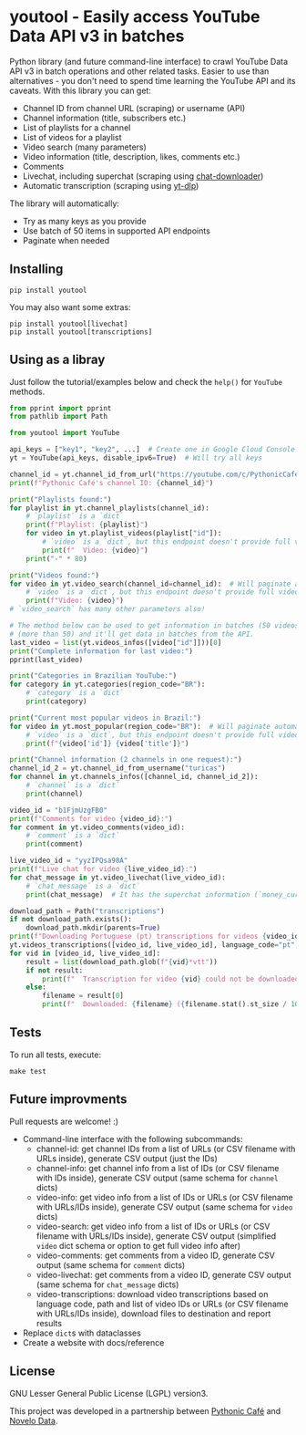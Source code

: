 # youtool - Easily access YouTube Data API v3 in batches

Python library (and future command-line interface) to crawl YouTube Data API v3 in batch operations and other related
tasks. Easier to use than alternatives - you don't need to spend time learning the YouTube API and its caveats. With
this library you can get:

- Channel ID from channel URL (scraping) or username (API)
- Channel information (title, subscribers etc.)
- List of playlists for a channel
- List of videos for a playlist
- Video search (many parameters)
- Video information (title, description, likes, comments etc.)
- Comments
- Livechat, including superchat (scraping using
  [chat-downloader](https://chat-downloader.readthedocs.io/en/latest/))
- Automatic transcription (scraping using [yt-dlp](https://github.com/yt-dlp/yt-dlp))

The library will automatically:

- Try as many keys as you provide
- Use batch of 50 items in supported API endpoints
- Paginate when needed


## Installing


```shell
pip install youtool
```

You may also want some extras:

```shell
pip install youtool[livechat]
pip install youtool[transcriptions]
```

## Using as a libray


Just follow the tutorial/examples below and check the `help()` for `YouTube` methods.

```python
from pprint import pprint
from pathlib import Path

from youtool import YouTube

api_keys = ["key1", "key2", ...]  # Create one in Google Cloud Console
yt = YouTube(api_keys, disable_ipv6=True)  # Will try all keys

channel_id = yt.channel_id_from_url("https://youtube.com/c/PythonicCafe/")
print(f"Pythonic Café's channel ID: {channel_id}")

print("Playlists found:")
for playlist in yt.channel_playlists(channel_id):
    # `playlist` is a `dict`
    print(f"Playlist: {playlist}")
    for video in yt.playlist_videos(playlist["id"]):
        # `video` is a `dict`, but this endpoint doesn't provide full video information (use `videos_infos` to get them)
        print(f"  Video: {video}")
    print("-" * 80)

print("Videos found:")
for video in yt.video_search(channel_id=channel_id):  # Will paginate automcatically
    # `video` is a `dict`, but this endpoint doesn't provide full video information (use `videos_infos` to get them)
    print(f"Video: {video}")
# `video_search` has many other parameters also!

# The method below can be used to get information in batches (50 videos per request) - you can pass a list of video IDs
# (more than 50) and it'll get data in batches from the API.
last_video = list(yt.videos_infos([video["id"]]))[0]
print("Complete information for last video:")
pprint(last_video)

print("Categories in Brazilian YouTube:")
for category in yt.categories(region_code="BR"):
    # `category` is a `dict`
    print(category)

print("Current most popular videos in Brazil:")
for video in yt.most_popular(region_code="BR"):  # Will paginate automatically
    # `video` is a `dict`, but this endpoint doesn't provide full video information (use `videos_infos` to get them)
    print(f"{video['id']} {video['title']}")

print("Channel information (2 channels in one request):")
channel_id_2 = yt.channel_id_from_username("turicas")
for channel in yt.channels_infos([channel_id, channel_id_2]):
    # `channel` is a `dict`
    print(channel)

video_id = "b1FjmUzgFB0"
print(f"Comments for video {video_id}:")
for comment in yt.video_comments(video_id):
    # `comment` is a `dict`
    print(comment)

live_video_id = "yyzIPQsa98A"
print(f"Live chat for video {live_video_id}:")
for chat_message in yt.video_livechat(live_video_id):
    # `chat_message` is a `dict`
    print(chat_message)  # It has the superchat information (`money_currency` and `money_amount` keys)

download_path = Path("transcriptions")
if not download_path.exists():
    download_path.mkdir(parents=True)
print(f"Downloading Portuguese (pt) transcriptions for videos {video_id} and {live_video_id} - saving at {download_path.absolute()}")
yt.videos_transcriptions([video_id, live_video_id], language_code="pt", path=download_path)
for vid in [video_id, live_video_id]:
    result = list(download_path.glob(f"{vid}*vtt"))
    if not result:
        print(f"  Transcription for video {vid} could not be downloaded.")
    else:
        filename = result[0]
        print(f"  Downloaded: {filename} ({filename.stat().st_size / 1024:.1f} KiB)")
```

## Tests

To run all tests, execute:

```shell
make test
```

## Future improvments

Pull requests are welcome! :)

- Command-line interface with the following subcommands:
  - channel-id: get channel IDs from a list of URLs (or CSV filename with URLs inside), generate CSV output (just the
    IDs)
  - channel-info: get channel info from a list of IDs (or CSV filename with IDs inside), generate CSV output (same
    schema for `channel` dicts)
  - video-info: get video info from a list of IDs or URLs (or CSV filename with URLs/IDs inside), generate CSV output
    (same schema for `video` dicts)
  - video-search: get video info from a list of IDs or URLs (or CSV filename with URLs/IDs inside), generate CSV output
    (simplified `video` dict schema or option to get full video info after)
  - video-comments: get comments from a video ID, generate CSV output (same schema for `comment` dicts)
  - video-livechat: get comments from a video ID, generate CSV output (same schema for `chat_message` dicts)
  - video-transcriptions: download video transcriptions based on language code, path and list of video IDs or URLs (or
    CSV filename with URLs/IDs inside), download files to destination and report results
- Replace `dict`s with dataclasses
- Create a website with docs/reference


## License

GNU Lesser General Public License (LGPL) version3.

This project was developed in a partnership between [Pythonic Café](https://pythonic.cafe/) and [Novelo
Data](https://novelo.io/).

